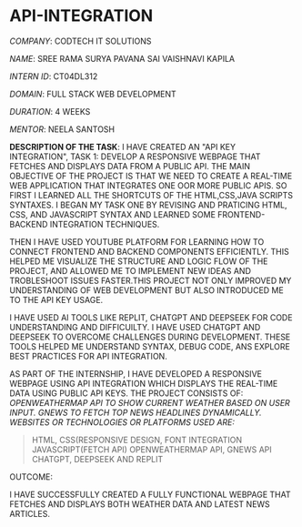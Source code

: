 # API-INTEGRATION
*COMPANY*: CODTECH IT SOLUTIONS

*NAME*: SREE RAMA SURYA PAVANA SAI VAISHNAVI KAPILA

*INTERN ID*: CT04DL312

*DOMAIN*: FULL STACK WEB DEVELOPMENT

*DURATION*: 4 WEEKS

*MENTOR*: NEELA SANTOSH


**DESCRIPTION OF THE TASK**:
I HAVE CREATED AN "API KEY INTEGRATION", TASK 1: DEVELOP A RESPONSIVE WEBPAGE THAT FETCHES AND DISPLAYS DATA FROM A PUBLIC API. THE MAIN OBJECTIVE OF THE PROJECT IS THAT WE NEED TO CREATE A REAL-TIME WEB APPLICATION THAT INTEGRATES ONE OOR MORE PUBLIC APIS. SO FIRST I LEARNED ALL THE SHORTCUTS OF THE HTML,CSS,JAVA SCRIPTS SYNTAXES. I BEGAN MY TASK ONE BY REVISING AND PRATICING HTML, CSS, AND JAVASCRIPT SYNTAX AND LEARNED SOME FRONTEND-BACKEND INTEGRATION TECHNIQUES.


THEN I HAVE USED YOUTUBE PLATFORM FOR LEARNING HOW TO CONNECT FRONTEND AND BACKEND COMPONENTS EFFICIENTLY. THIS HELPED ME VISUALIZE THE STRUCTURE AND LOGIC FLOW OF THE PROJECT, AND ALLOWED ME TO IMPLEMENT NEW IDEAS AND TROBLESHOOT ISSUES FASTER.THIS PROJECT NOT ONLY IMPROVED MY UNDERSTANDING OF WEB DEVELOPMENT BUT ALSO INTRODUCED ME TO THE API KEY USAGE.


I HAVE USED AI TOOLS LIKE REPLIT, CHATGPT AND DEEPSEEK FOR CODE UNDERSTANDING AND DIFFICUILTY. I HAVE USED CHATGPT AND DEEPSEEK TO OVERCOME CHALLENGES DURING DEVELOPMENT. THESE TOOLS HELPED ME UNDERSTAND SYNTAX, DEBUG CODE, ANS EXPLORE BEST PRACTICES FOR API INTEGRATION.


AS PART OF THE INTERNSHIP, I HAVE DEVELOPED A RESPONSIVE WEBPAGE USING API INTEGRATION WHICH DISPLAYS THE REAL-TIME DATA USING PUBLIC API KEYS. THE PROJECT CONSISTS OF:
*OPENWEATHERMAP API TO SHOW CURRENT WEATHER BASED ON USER INPUT.*
*GNEWS TO FETCH TOP NEWS HEADLINES DYNAMICALLY.*
*WEBSITES OR TECHNOLOGIES OR PLATFORMS USED ARE:*


>HTML, CSS(RESPONSIVE DESIGN, FONT INTEGRATION
>JAVASCRIPT(FETCH API)
>OPENWEATHERMAP API, GNEWS API
>CHATGPT, DEEPSEEK AND REPLIT


OUTCOME:


I HAVE SUCCESSFULLY CREATED A FULLY FUNCTIONAL WEBPAGE THAT FETCHES AND DISPLAYS BOTH WEATHER DATA AND LATEST NEWS ARTICLES.
